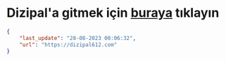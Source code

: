 # Dizipal'a gitmek için [buraya](https://dizipal612.com) tıklayın
    
```json
{
    "last_update": "28-08-2023 00:06:32",
    "url": "https://dizipal612.com"
}
```